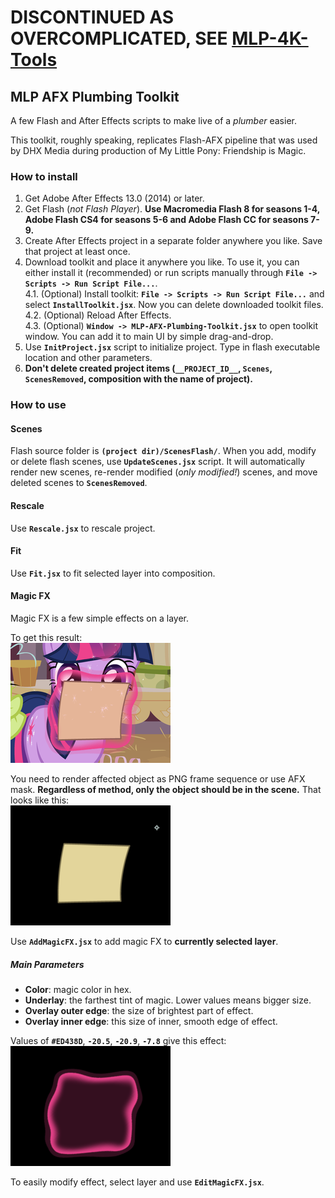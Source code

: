 # DISCONTINUED AS OVERCOMPLICATED, SEE [MLP-4K-Tools](https://github.com/Shimmermare/MLP-4K-Tools) #  
  
## MLP AFX Plumbing Toolkit ##  
A few Flash and After Effects scripts to make live of a *plumber* easier.  
  
This toolkit, roughly speaking, replicates Flash-AFX pipeline that was used by DHX Media during production of My Little Pony: Friendship is Magic.  
  
### How to install ###  
1. Get Adobe After Effects 13.0 (2014) or later.  
2. Get Flash (*not Flash Player*). **Use Macromedia Flash 8 for seasons 1-4, Adobe Flash CS4 for seasons 5-6 and Adobe Flash CC for seasons 7-9.**  
3. Create After Effects project in a separate folder anywhere you like. Save that project at least once.  
4. Download toolkit and place it anywhere you like. To use it, you can either install it (recommended) or run scripts manually through **`File -> Scripts -> Run Script File...`**.  
4.1. (Optional) Install toolkit: **`File -> Scripts -> Run Script File...`** and select **`InstallToolkit.jsx`**. Now you can delete downloaded toolkit files.  
4.2. (Optional) Reload After Effects.  
4.3. (Optional) **`Window -> MLP-AFX-Plumbing-Toolkit.jsx`** to open toolkit window. You can add it to main UI by simple drag-and-drop.  
5. Use **`InitProject.jsx`** script to initialize project. Type in flash executable location and other parameters.  
6. **Don't delete created project items (`__PROJECT_ID__`, `Scenes`, `ScenesRemoved`, composition with the name of project).**  
  
### How to use ###  
  
#### Scenes ####  
Flash source folder is **`(project dir)/ScenesFlash/`**. When you add, modify or delete flash scenes, use **`UpdateScenes.jsx`** script. It will automatically render new scenes, re-render modified (*only modified!*) scenes, and move deleted scenes to **`ScenesRemoved`**.  
  
#### Rescale ####  
Use **`Rescale.jsx`** to rescale project.  
  
#### Fit ####
Use **`Fit.jsx`** to fit selected layer into composition.  
  
#### Magic FX ####  
Magic FX is a few simple effects on a layer.  
  
To get this result:  
![Final effect look](MagicFX_Example_Final.png)  
  
You need to render affected object as PNG frame sequence or use AFX mask. **Regardless of method, only the object should be in the scene.** That looks like this:  
![Levitated object only](MagicFX_Example_Layer.png)  
  
Use **`AddMagicFX.jsx`** to add magic FX to **currently selected layer**.  
  
##### Main Parameters #####  
* **Color**: magic color in hex.  
* **Underlay**: the farthest tint of magic. Lower values means bigger size.  
* **Overlay outer edge**: the size of brightest part of effect.  
* **Overlay inner edge**: this size of inner, smooth edge of effect.  
  
Values of **`#ED438D`**, **`-20.5`**, **`-20.9`**, **`-7.8`** give this effect:  
![Effect only](MagicFX_Example_EffectOnly.png)  
  
To easily modify effect, select layer and use **`EditMagicFX.jsx`**.  